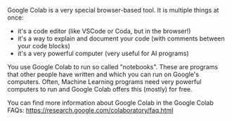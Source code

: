 Google Colab is a very special browser-based tool. It is multiple things at once:

- it's a code editor (like VSCode or Coda, but in the browser!)
- it's a way to explain and document your code (with comments between your code blocks)
- it's a very powerful computer (very useful for AI programs)

You use Google Colab to run so called "notebooks". These are programs that other people have written and which you can run on Google's computers.
Often, Machine Learning programs need very powerful computers to run and Google Colab offers this (mostly) for free.

You can find more information about Google Colab in the Google Colab FAQs:
https://research.google.com/colaboratory/faq.html

